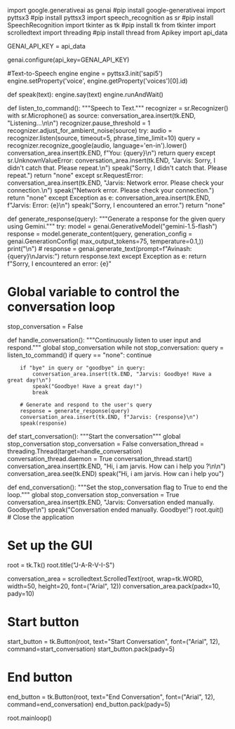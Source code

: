 
import google.generativeai as genai #pip install google-generativeai
import pyttsx3 #pip install pyttsx3
import speech_recognition as sr #pip install SpeechRecognition
import tkinter as tk #pip install tk
from tkinter import scrolledtext
import threading #pip install thread
from Apikey import api_data


GENAI_API_KEY = api_data

genai.configure(api_key=GENAI_API_KEY)

#Text-to-Speech engine
engine = pyttsx3.init('sapi5')
engine.setProperty('voice', engine.getProperty('voices')[0].id)

def speak(text):
    engine.say(text)
    engine.runAndWait()


def listen_to_command():
    """Speech to Text."""
    recognizer = sr.Recognizer()
    with sr.Microphone() as source:
        conversation_area.insert(tk.END, "Listening...\n\n")
        recognizer.pause_threshold = 1
        recognizer.adjust_for_ambient_noise(source)
        try:
            audio = recognizer.listen(source, timeout=5, phrase_time_limit=10)
            query = recognizer.recognize_google(audio, language='en-in').lower()
            conversation_area.insert(tk.END, f"You: {query}\n")
            return query
        except sr.UnknownValueError:
            conversation_area.insert(tk.END, "Jarvis: Sorry, I didn't catch that. Please repeat.\n")
            speak("Sorry, I didn't catch that. Please repeat.")
            return "none"
        except sr.RequestError:
            conversation_area.insert(tk.END, "Jarvis: Network error. Please check your connection.\n")
            speak("Network error. Please check your connection.")
            return "none"
        except Exception as e:
            conversation_area.insert(tk.END, f"Jarvis: Error: {e}\n")
            speak("Sorry, I encountered an error.")
            return "none"


def generate_response(query):
  """Generate a response for the given query using Gemini."""
  try:
    model = genai.GenerativeModel("gemini-1.5-flash")
    response = model.generate_content(query, generation_config = genai.GenerationConfig(
        max_output_tokens=75,
        temperature=0.1,))
    print("\n")
    # response = genai.generate_text(prompt=f"Avinash: {query}\nJarvis:")
    return response.text
  except Exception as e:
    return f"Sorry, I encountered an error: {e}"


# Global variable to control the conversation loop
stop_conversation = False


def handle_conversation():
    """Continuously listen to user input and respond."""
    global stop_conversation
    while not stop_conversation:
        query = listen_to_command()
        if query == "none":
            continue

        if "bye" in query or "goodbye" in query:
            conversation_area.insert(tk.END, "Jarvis: Goodbye! Have a great day!\n")
            speak("Goodbye! Have a great day!")
            break

        # Generate and respond to the user's query
        response = generate_response(query)
        conversation_area.insert(tk.END, f"Jarvis: {response}\n")
        speak(response)


def start_conversation():
    """Start the conversation"""
    global stop_conversation
    stop_conversation = False
    conversation_thread = threading.Thread(target=handle_conversation)
    conversation_thread.daemon = True
    conversation_thread.start()
    conversation_area.insert(tk.END, "Hi, i am jarvis. How can i help you ?\n\n")
    conversation_area.see(tk.END)
    speak("Hi, i am jarvis. How can i help you")


def end_conversation():
    """Set the stop_conversation flag to True to end the loop."""
    global stop_conversation
    stop_conversation = True
    conversation_area.insert(tk.END, "Jarvis: Conversation ended manually. Goodbye!\n")
    speak("Conversation ended manually. Goodbye!")
    root.quit()  # Close the application

# Set up the GUI
root = tk.Tk()
root.title("J-A-R-V-I-S")

conversation_area = scrolledtext.ScrolledText(root, wrap=tk.WORD, width=50, height=20, font=("Arial", 12))
conversation_area.pack(padx=10, pady=10)

# Start button
start_button = tk.Button(root, text="Start Conversation", font=("Arial", 12), command=start_conversation)
start_button.pack(pady=5)

# End button
end_button = tk.Button(root, text="End Conversation", font=("Arial", 12), command=end_conversation)
end_button.pack(pady=5)

root.mainloop()
